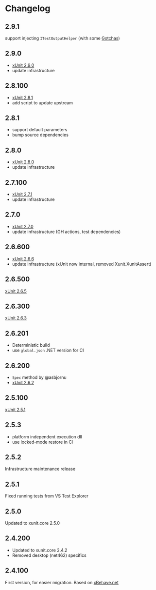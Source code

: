# Changelog

## 2.9.1

support injecting `ITestOutputHelper` (with some [Gotchas](./README.md#gotchas))

## 2.9.0

* [xUnit 2.9.0](https://github.com/xunit/xunit/compare/2.8.1...2.9.0)
* update infrastructure

## 2.8.100

* [xUnit 2.8.1](https://github.com/xunit/xunit/compare/2.8.0...2.8.1)
* add script to update upstream

## 2.8.1

* support default parameters
* bump source dependencies

## 2.8.0

* [xUnit 2.8.0](https://github.com/xunit/xunit/compare/2.7.1...2.8.0)
* update infrastructure

## 2.7.100

* [xUnit 2.7.1](https://github.com/xunit/xunit/compare/2.7.0...2.7.1)
* update infrastructure

## 2.7.0

* [xUnit 2.7.0](https://github.com/xunit/xunit/compare/2.6.6...2.7.0)
* update infrastructure (GH actions, test dependencies)

## 2.6.600

* [xUnit 2.6.6](https://github.com/xunit/xunit/compare/2.6.5...2.6.6)
* update infrastructure (xUnit now internal, removed Xunit.XunitAssert)

## 2.6.500

[xUnit 2.6.5](https://github.com/xunit/xunit/compare/2.6.3...2.6.5)

## 2.6.300

[xUnit 2.6.3](https://github.com/xunit/xunit/releases/tag/2.6.3)

## 2.6.201

* Deterministic build
* use `global.json` .NET version for CI

## 2.6.200

* `Spec` method by @asbjornu
* [xUnit 2.6.2](https://github.com/xunit/xunit/releases/tag/2.6.2)

## 2.5.100

[xUnit 2.5.1](https://github.com/xunit/xunit/releases/tag/2.5.1)

## 2.5.3

* platform independent execution dll
* use locked-mode restore in CI

## 2.5.2

Infrastructure maintenance release

## 2.5.1

Fixed running tests from VS Test Explorer

## 2.5.0

Updated to xunit.core 2.5.0

## 2.4.200

* Updated to xunit.core 2.4.2
* Removed desktop (net462) specifics

## 2.4.100

First version, for easier migration. Based on [xBehave.net](https://github.com/adamralph/xbehave.net)
